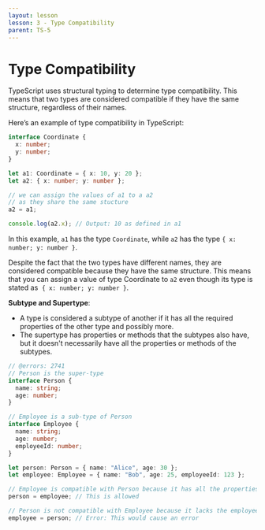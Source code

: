 ```yaml
---
layout: lesson
lesson: 3 - Type Compatibility
parent: TS-5
---
```


# Type Compatibility

TypeScript uses structural typing to determine type compatibility. This means that two types are considered compatible if they have the same structure, regardless of their names.

Here’s an example of type compatibility in TypeScript:

```ts twoslash
interface Coordinate {
  x: number;
  y: number;
}

let a1: Coordinate = { x: 10, y: 20 };
let a2: { x: number; y: number };

// we can assign the values of a1 to a a2
// as they share the same stucture
a2 = a1;

console.log(a2.x); // Output: 10 as defined in a1
```

In this example, `a1` has the type `Coordinate`, while `a2` has the type `{ x: number; y: number }`.

Despite the fact that the two types have different names, they are considered compatible because they have the same structure. This means that you can assign a value of type Coordinate to `a2` even though its type is stated as  `{ x: number; y: number }`.

**Subtype and Supertype**:

- A type is considered a subtype of another if it has all the required properties of the other type and possibly more.
- The supertype has properties or methods that the subtypes also have, but it doesn't necessarily have all the properties or methods of the subtypes.

```ts twoslash
// @errors: 2741
// Person is the super-type
interface Person {
  name: string;
  age: number;
}

// Employee is a sub-type of Person
interface Employee {
  name: string;
  age: number;
  employeeId: number;
}

let person: Person = { name: "Alice", age: 30 };
let employee: Employee = { name: "Bob", age: 25, employeeId: 123 };

// Employee is compatible with Person because it has all the properties required by Person.
person = employee; // This is allowed

// Person is not compatible with Employee because it lacks the employeeId property
employee = person; // Error: This would cause an error
```

